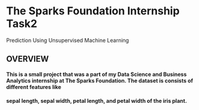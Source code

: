 # The Sparks Foundation Internship Task2
Prediction Using Unsupervised Machine Learning

## OVERVIEW

#### This is a small project that was a part of my Data Science and Business Analytics internship at The Sparks Foundation. The dataset is consists of different features like 
#### sepal length, sepal width, petal length, and petal width of the iris plant.

